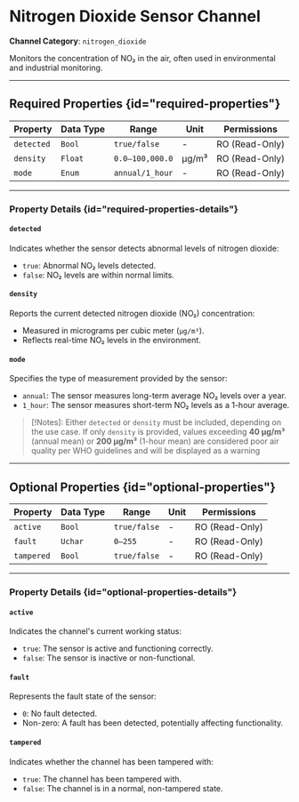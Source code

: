 # Nitrogen Dioxide Sensor Channel

**Channel Category**: `nitrogen_dioxide`

Monitors the concentration of NO₂ in the air, often used in environmental and industrial monitoring.

---

## Required Properties {id="required-properties"}

| **Property** | **Data Type** | **Range**       | **Unit** | **Permissions** |
|--------------|---------------|-----------------|----------|-----------------|
| `detected`   | `Bool`        | `true/false`    | -        | RO (Read-Only)  |
| `density`    | `Float`       | `0.0–100,000.0` | µg/m³    | RO (Read-Only)  |
| `mode `      | `Enum`        | `annual/1_hour` | -        | RO (Read-Only)  |

---

### Property Details {id="required-properties-details"}

#### `detected`

Indicates whether the sensor detects abnormal levels of nitrogen dioxide:

- `true`: Abnormal NO₂ levels detected.
- `false`: NO₂ levels are within normal limits.

#### `density`

Reports the current detected nitrogen dioxide (NO₂) concentration:

- Measured in micrograms per cubic meter (`µg/m³`).
- Reflects real-time NO₂ levels in the environment.

#### `mode`

Specifies the type of measurement provided by the sensor:

- `annual`: The sensor measures long-term average NO₂ levels over a year.
- `1_hour`: The sensor measures short-term NO₂ levels as a 1-hour average.

> [!Notes]:
Either `detected` or `density` must be included, depending on the use case. If only `density` is provided, values
exceeding **40 µg/m³** (annual mean) or **200 µg/m³** (1-hour mean) are considered poor air quality
per WHO guidelines and will be displayed as a warning

---

## Optional Properties {id="optional-properties"}

| **Property** | **Data Type** | **Range**    | **Unit** | **Permissions** |
|--------------|---------------|--------------|----------|-----------------|
| `active`     | `Bool`        | `true/false` | -        | RO (Read-Only)  |
| `fault`      | `Uchar`       | `0–255`      | -        | RO (Read-Only)  |
| `tampered`   | `Bool`        | `true/false` | -        | RO (Read-Only)  |

---

### Property Details {id="optional-properties-details"}

#### `active`

Indicates the channel's current working status:

- `true`: The sensor is active and functioning correctly.
- `false`: The sensor is inactive or non-functional.

#### `fault`

Represents the fault state of the sensor:

- `0`: No fault detected.
- Non-zero: A fault has been detected, potentially affecting functionality.

#### `tampered`

Indicates whether the channel has been tampered with:

- `true`: The channel has been tampered with.
- `false`: The channel is in a normal, non-tampered state.
